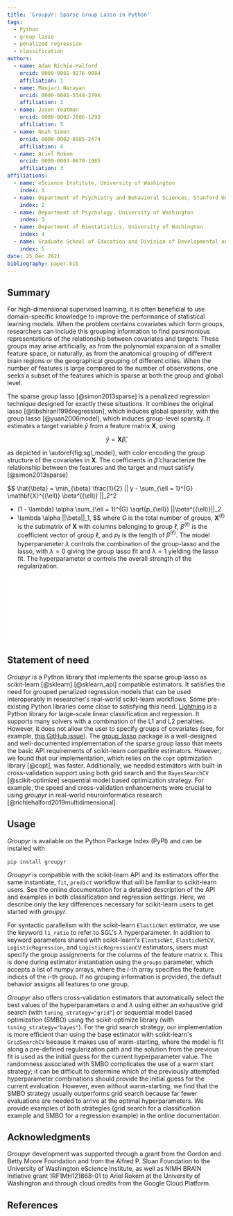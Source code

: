 ```yaml
---
title: 'Groupyr: Sparse Group Lasso in Python'
tags:
  - Python
  - group lasso
  - penalized regression
  - classification
authors:
  - name: Adam Richie-Halford
    orcid: 0000-0001-9276-9084
    affiliation: 1
  - name: Manjari Narayan
    orcid: 0000-0001-5348-270X
    affiliation: 2
  - name: Jason Yeatman
    orcid: 0000-0002-2686-1293
    affiliation: 5
  - name: Noah Simon
    orcid: 0000-0002-8985-2474
    affiliation: 4
  - name: Ariel Rokem
    orcid: 0000-0003-0679-1985
    affiliation: 3
affiliations:
  - name: eScience Institute, University of Washington
    index: 1
  - name: Department of Psychiatry and Behavioral Sciences, Stanford University
    index: 2
  - name: Department of Psychology, University of Washington
    index: 3
  - name: Department of Biostatistics, University of Washington
    index: 4
  - name: Graduate School of Education and Division of Developmental and Behavioral Pediatrics, Stanford University
    index: 5
date: 25 Dec 2021
bibliography: paper.bib
---
```


## Summary

For high-dimensional supervised learning, it is often beneficial to use
domain-specific knowledge to improve the performance of statistical learning
models. When the problem contains covariates which form groups, researchers
can include this grouping information to find parsimonious representations
of the relationship between covariates and targets. These groups may arise
artificially, as from the polynomial expansion of a smaller feature space, or
naturally, as from the anatomical grouping of different brain regions or the
geographical grouping of different cities. When the number of features is
large compared to the number of observations, one seeks a subset of the
features which is sparse at both the group and global level.

The sparse group lasso [@simon2013sparse] is a penalized regression technique
designed for exactly these situations. It combines the original lasso
[@tibshirani1996regression], which induces global sparsity, with the group
lasso [@yuan2006model], which induces group-level sparsity. It estimates a target variable $\hat{y}$ from a
feature matrix $\mathbf{X}$, using

$$
\hat{y} = \mathbf{X} \hat{\beta},
$$

as depicted in \autoref{fig:sgl_model}, with color encoding the group
structure of the covariates in $\mathbf{X}$. The coefficients in
$\hat{\beta}$ characterize the relationship between the features and the
target and must satisfy [@simon2013sparse]

$$
\hat{\beta} = \min_{\beta} \frac{1}{2}
|| y - \sum_{\ell = 1}^{G} \mathbf{X}^{(\ell)} \beta^{(\ell)} ||_2^2
+ (1 - \lambda) \alpha \sum_{\ell = 1}^{G} \sqrt{p_{\ell}} ||\beta^{(\ell)}||_2
+ \lambda \alpha ||\beta||_1,
$$
where $G$ is the total number of groups, $\mathbf{X}^{(\ell)}$ is the
submatrix of $\mathbf{X}$ with columns belonging to group $\ell$,
$\beta^{(\ell)}$ is the coefficient vector of group $\ell$, and $p_{\ell}$ is
the length of $\beta^{(\ell)}$. The model hyperparameter $\lambda$ controls
the combination of the group-lasso and the lasso, with $\lambda=0$ giving the
group lasso fit and $\lambda=1$ yielding the lasso fit. The hyperparameter
$\alpha$ controls the overall strength of the regularization.

![A linear model, $y = \mathbf{X} \cdot \beta$, with grouped covariates. The feature matrix $\mathbf{X}$ is color-coded to reveal a group structure. The coefficients in $\beta$ follow the same grouping. \label{fig:sgl_model}](groupyr_linear_model.pdf)

## Statement of need

*Groupyr* is a Python library that implements the sparse group lasso as
scikit-learn [@sklearn] [@sklearn_api] compatible estimators. It satisfies
the need for grouped penalized regression models that can be used
interoperably in researcher's real-world scikit-learn workflows. Some
pre-existing Python libraries come close to satisfying this need.
[Lightning](http://contrib.scikit-learn.org/lightning/) is a Python library
for large-scale linear classification and regression. It supports many
solvers with a combination of the L1 and L2 penalties. However, it does not
allow the user to specify groups of covariates (see, for example, [this
GitHub issue](https://github.com/scikit-learn-contrib/lightning/issues/39)).
The [group_lasso](https://group-lasso.readthedocs.io/en/latest/#) package is
a well-designed and well-documented implementation of the sparse group lasso
that meets the basic API requirements of scikit-learn compatible estimators.
However, we found that our implementation, which relies on the `copt`
optimization library [@copt], was faster. Additionally, we needed estimators
with built-in cross-validation support using both grid search and the
``BayesSearchCV`` [@scikit-optimize] sequential model based optimization
strategy. For example, the speed and cross-validation enhancements were
crucial to using *groupyr* in real-world neuroinformatics research
[@richiehalford2019multidimensional].

## Usage

*Groupyr* is available on the Python Package Index (PyPI) and can be installed
with

```shell
pip install groupyr
```

*Groupyr* is compatible with the scikit-learn API and its estimators offer the
same instantiate, ``fit``, ``predict`` workflow that will be familiar to
scikit-learn users. See the online documentation for a detailed description of the
API and examples in both classification and regression settings. Here, we describe
only the key differences necessary for scikit-learn users to get started with *groupyr*.

For syntactic parallelism with the scikit-learn ``ElasticNet`` estimator, we use the
keyword ``l1_ratio`` to refer to SGL's $\lambda$ hyperparameter. In addition
to keyword parameters shared with scikit-learn's ``ElasticNet``,
``ElasticNetCV``, ``LogisticRegression``, and ``LogisticRegressionCV``
estimators, users must specify the group assignments for the columns of the
feature matrix ``X``. This is done during estimator instantiation using the
``groups`` parameter, which accepts a list of numpy arrays, where the $i$-th
array specifies the feature indices of the $i$-th group. If no grouping
information is provided, the default behavior assigns all features to one
group.

*Groupyr* also offers cross-validation estimators that automatically select
the best values of the hyperparameters $\alpha$ and $\lambda$ using either an
exhaustive grid search (with ``tuning_strategy="grid"``) or sequential model
based optimization (SMBO) using the scikit-optimize library (with
``tuning_strategy="bayes"``). For the grid search strategy, our
implementation is more efficient than using the base estimator with
scikit-learn's ``GridSearchCV`` because it makes use of warm-starting, where
the model is fit along a pre-defined regularization path and the solution
from the previous fit is used as the initial guess for the current
hyperparameter value. The randomness associated with SMBO complicates the use
of a warm start strategy; it can be difficult to determine which of the
previously attempted hyperparameter combinations should provide the initial
guess for the current evaluation. However, even without warm-starting, we
find that the SMBO strategy usually outperforms grid search because far fewer
evaluations are needed to arrive at the optimal hyperparameters. We provide
examples of both strategies (grid search for a classification example and
SMBO for a regression example) in the online documentation.

## Acknowledgments

Groupyr development was supported through a grant from the Gordon and
Betty Moore Foundation and from the Alfred P. Sloan Foundation to the
University of Washington eScience Institute, as well as NIMH BRAIN
Initiative grant 1RF1MH121868-01 to Ariel Rokem at the University of
Washington and through cloud credits from the Google Cloud Platform.

## References
